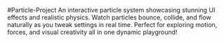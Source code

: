 #Particle-Project
An interactive particle system showcasing stunning UI effects and realistic physics. Watch particles bounce, collide, and flow naturally as you tweak settings in real time. Perfect for exploring motion, forces, and visual creativity all in one dynamic playground!
